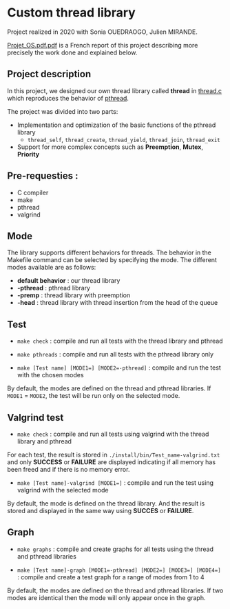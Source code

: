# Custom thread library
Project realized in 2020 with Sonia OUEDRAOGO, Julien MIRANDE.

[Projet_OS.pdf.pdf](Projet_OS.pdf.pdf) is a French report of this project describing more precisely the work done and explained below.

## Project description
In this project, we designed our own thread library called **thread** in [thread.c](https://github.com/tpemeja/Projects/blob/main/Thread%20support%20library/src/thread/thread.c) which reproduces the behavior of [pthread](https://pubs.opengroup.org/onlinepubs/7908799/xsh/pthread.h.html).

The project was divided into two parts:
- Implementation and optimization of the basic functions of the pthread library
  - ```thread_self```, ```thread_create```, ```thread_yield```, ```thread_join```, ```thread_exit```
- Support for more complex concepts such as **Preemption**, **Mutex**, **Priority**

## Pre-requesties :
- C compiler
- make
- pthread
- valgrind

## Mode
The library supports different behaviors for threads. The behavior in the Makefile command can be selected by specifying the mode.
The different modes available are as follows:
- **default behavior** : our thread library
- **-pthread** : pthread library
- **-premp** : thread library with preemption
- **-head** : thread library with thread insertion from the head of the queue

##  Test
- ```make check``` :  compile and run all tests with the thread library and pthread

- ```make pthreads``` :  compile and run all tests with the pthread library only

- ```make [Test name] [MODE1=] [MODE2=-pthread]``` :  compile and run the test with the chosen modes

By default, the modes are defined on the thread and pthread libraries. If ``MODE1`` = ``MODE2``, the test will be run only on the selected mode.

##  Valgrind test
- ```make check``` : compile and run all tests using valgrind with the thread library and pthread

For each test, the result is stored in ```./install/bin/Test_name-valgrind.txt``` and only **SUCCESS** or **FAILURE** are displayed indicating if all memory has been freed and if there is no memory error.

- ```make [Test name]-valgrind [MODE1=]``` : compile and run the test using valgrind with the selected mode

By default, the mode is defined on the thread library. And the result is stored and displayed in the same way using **SUCCES** or **FAILURE**.

##  Graph
- ```make graphs``` : compile and create graphs for all tests using the thread and pthread libraries

- ```make [Test name]-graph [MODE1=-pthread] [MODE2=] [MODE3=] [MODE4=]``` : compile and create a test graph for a range of modes from 1 to 4

By default, the modes are defined on the thread and pthread libraries. If two modes are identical then the mode will only appear once in the graph.
